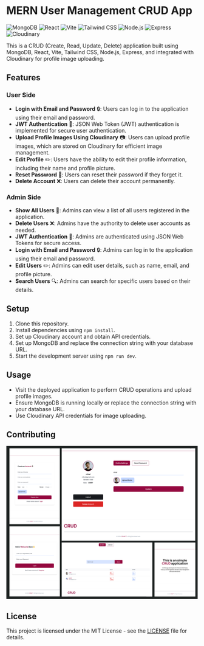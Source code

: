 # MERN User Management CRUD App

![MongoDB](https://img.shields.io/badge/MongoDB-4EA94B?style=for-the-badge&logo=mongodb&logoColor=white)
![React](https://img.shields.io/badge/React-61DAFB?style=for-the-badge&logo=react&logoColor=white)
![Vite](https://img.shields.io/badge/Vite-646CFF?style=for-the-badge&logo=vite&logoColor=white)
![Tailwind CSS](https://img.shields.io/badge/Tailwind_CSS-38B2AC?style=for-the-badge&logo=tailwind-css&logoColor=white)
![Node.js](https://img.shields.io/badge/Node.js-43853D?style=for-the-badge&logo=node.js&logoColor=white)
![Express](https://img.shields.io/badge/Express-000000?style=for-the-badge&logo=express&logoColor=white)
![Cloudinary](https://img.shields.io/badge/Cloudinary-4285F4?style=for-the-badge&logo=cloudinary&logoColor=white)

This is a CRUD (Create, Read, Update, Delete) application built using MongoDB, React, Vite, Tailwind CSS, Node.js, Express, and integrated with Cloudinary for profile image uploading.

## Features

### User Side
- **Login with Email and Password** 🔒: Users can log in to the application using their email and password.
- **JWT Authentication** 🔑: JSON Web Token (JWT) authentication is implemented for secure user authentication.
- **Upload Profile Images Using Cloudinary** 📷: Users can upload profile images, which are stored on Cloudinary for efficient image management.
- **Edit Profile** ✏️: Users have the ability to edit their profile information, including their name and profile picture.
- **Reset Password** 🔑: Users can reset their password if they forget it.
- **Delete Account** ❌: Users can delete their account permanently.

### Admin Side
- **Show All Users** 👥: Admins can view a list of all users registered in the application.
- **Delete Users** ❌: Admins have the authority to delete user accounts as needed.
- **JWT Authentication** 🔑: Admins are authenticated using JSON Web Tokens for secure access.
- **Login with Email and Password** 🔒: Admins can log in to the application using their email and password.
- **Edit Users** ✏️: Admins can edit user details, such as name, email, and profile picture.
- **Search Users** 🔍: Admins can search for specific users based on their details.

## Setup

1. Clone this repository.
2. Install dependencies using `npm install`.
3. Set up Cloudinary account and obtain API credentials.
4. Set up MongoDB and replace the connection string with your database URL.
5. Start the development server using `npm run dev`.

## Usage

- Visit the deployed application to perform CRUD operations and upload profile images.
- Ensure MongoDB is running locally or replace the connection string with your database URL.
- Use Cloudinary API credentials for image uploading.

## Contributing

![Preview Image](preview.png)

## License

This project is licensed under the MIT License - see the [LICENSE](LICENSE) file for details.
